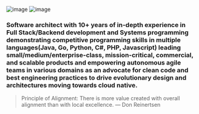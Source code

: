 
![image](https://user-images.githubusercontent.com/414141/106733675-46639600-663a-11eb-9d5d-e162b60090e0.png)
![image](https://user-images.githubusercontent.com/414141/106733700-4e233a80-663a-11eb-965f-01679de1e94b.png)

### Software architect with 10+ years of in-depth experience in Full Stack/Backend development and Systems programming demonstrating competitive programming skills in multiple languages(Java, Go, Python, C#, PHP, Javascript) leading small/medium/enterprise-class, mission-critical, commercial, and scalable products and empowering autonomous agile teams in various domains as an advocate for clean code and best engineering practices to drive evolutionary design and architectures moving towards cloud native.

> Principle of Alignment: There is more value created with overall alignment than with local excellence. — Don Reinertsen


